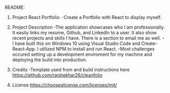 README:

1. Project
React Portfolio:
-Create a Portfolio with React to display myself. 

2. Project Description
-The application showcases who I am professionally. It easily links my resume, Github, and LinkedIn to a user.
It also show recent projects and skills I have. There is a section to email me as well. 
-I have built this on Windows 10 using Visual Studio Code and Create-React-App. I utilized NPM to install and run React.
-Most challenges occured setting up a development enviroment for my machine and deploying the build into production. 

3. Credits
-Template used from and build instructions here https://github.com/rajshekhar26/cleanfolio

4. License
https://choosealicense.com/licenses/mit/
